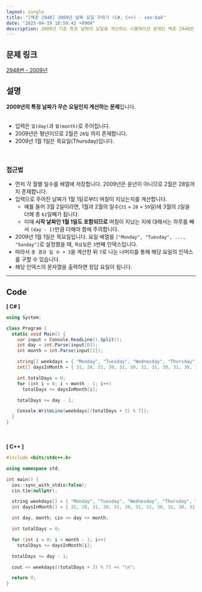 ```yaml
---
layout: single
title: "[백준 2948] 2009년 날짜 요일 구하기 (C#, C++) - soo:bak"
date: "2025-04-19 18:59:42 +0900"
description: 2009년 기준 특정 날짜의 요일을 계산하는 시뮬레이션 문제인 백준 2948번 문제의 C# 및 C++ 풀이 및 해설
---
```


## 문제 링크
[2948번 - 2009년](https://www.acmicpc.net/problem/2948)

## 설명
**2009년의 특정 날짜가 무슨 요일인지 계산하는 문제**입니다.<br>
<br>

- 입력은 `일(day)`과 `월(month)`로 주어집니다.<br>
- 2009년은 평년이므로 2월은 `28일` 까지 존재합니다.<br>
- 2009년 1월 1일은 목요일(Thursday)입니다.<br>
<br>

### 접근법
- 먼저 각 월별 일수를 배열에 저장합니다. 2009년은 윤년이 아니므로 2월은 28일까지 존재합니다.<br>
- 입력으로 주어진 날짜가 1월 1일로부터 며칠이 지났는지를 계산합니다.<br>
  - 예를 들어 3월 2일이라면, 1월과 2월의 일수(`31` + `28` = `59`일)에 3월의 `2`일을 더해 총 `61`일째가 됩니다.<br>
  - 이때 **시작 날짜인 1월 1일도 포함되므로** 며칠이 지났는 지에 대해서는 하루를 빼서 `(day - 1)`만큼 더해야 함에 주의합니다.<br>
- 2009년 1월 1일은 목요일입니다. 요일 배열을 `["Monday", "Tuesday", ..., "Sunday"]`로 설정했을 때, `목요일`은 `3`번째 인덱스입니다.<br>
- 따라서 `총 경과 일 수 + 3`을 계산한 뒤 `7`로 나눈 나머지를 통해 해당 요일의 인덱스를 구할 수 있습니다.<br>
- 해당 인덱스의 문자열을 출력하면 정답 요일이 됩니다.<br>

---

## Code
<b>[ C# ] </b>
<br>

```csharp
using System;

class Program {
  static void Main() {
    var input = Console.ReadLine().Split();
    int day = int.Parse(input[0]);
    int month = int.Parse(input[1]);

    string[] weekdays = { "Monday", "Tuesday", "Wednesday", "Thursday", "Friday", "Saturday", "Sunday" };
    int[] daysInMonth = { 31, 28, 31, 30, 31, 30, 31, 31, 30, 31, 30, 31 };

    int totalDays = 0;
    for (int i = 0; i < month - 1; i++)
      totalDays += daysInMonth[i];

    totalDays += day - 1;

    Console.WriteLine(weekdays[(totalDays + 3) % 7]);
  }
}
```

<br><br>
<b>[ C++ ] </b>
<br>

```cpp
#include <bits/stdc++.h>

using namespace std;

int main() {
  ios::sync_with_stdio(false);
  cin.tie(nullptr);

  string weekdays[] = { "Monday", "Tuesday", "Wednesday", "Thursday", "Friday", "Saturday", "Sunday" };
  int daysInMonth[] = { 31, 28, 31, 30, 31, 30, 31, 31, 30, 31, 30, 31 };

  int day, month; cin >> day >> month;

  int totalDays = 0;

  for (int i = 0; i < month - 1; i++)
    totalDays += daysInMonth[i];

  totalDays += day - 1;

  cout << weekdays[(totalDays + 3) % 7] << "\n";

  return 0;
}
```
